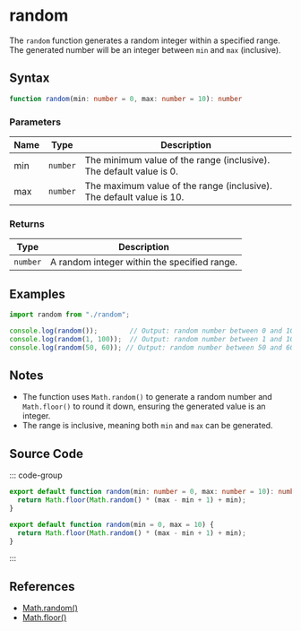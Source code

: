 # random

The `random` function generates a random integer within a specified range. The generated number will be an integer between `min` and `max` (inclusive).

## Syntax

```typescript
function random(min: number = 0, max: number = 10): number
```

### Parameters

| Name  | Type     | Description                                      |
|-------|----------|--------------------------------------------------|
| min   | `number` | The minimum value of the range (inclusive). The default value is 0. |
| max   | `number` | The maximum value of the range (inclusive). The default value is 10. |

### Returns

| Type    | Description                                      |
|---------|--------------------------------------------------|
| `number` | A random integer within the specified range. |

## Examples

```typescript
import random from "./random";

console.log(random());        // Output: random number between 0 and 10
console.log(random(1, 100));  // Output: random number between 1 and 100
console.log(random(50, 60)); // Output: random number between 50 and 60
```

## Notes

- The function uses `Math.random()` to generate a random number and `Math.floor()` to round it down, ensuring the generated value is an integer.
- The range is inclusive, meaning both `min` and `max` can be generated.

## Source Code

::: code-group
```typescript
export default function random(min: number = 0, max: number = 10): number {
  return Math.floor(Math.random() * (max - min + 1) + min);
}
```

```javascript
export default function random(min = 0, max = 10) {
  return Math.floor(Math.random() * (max - min + 1) + min);
}
```
::: 

## References

- [Math.random()](https://developer.mozilla.org/en-US/docs/Web/JavaScript/Reference/Global_Objects/Math/random)
- [Math.floor()](https://developer.mozilla.org/en-US/docs/Web/JavaScript/Reference/Global_Objects/Math/floor)